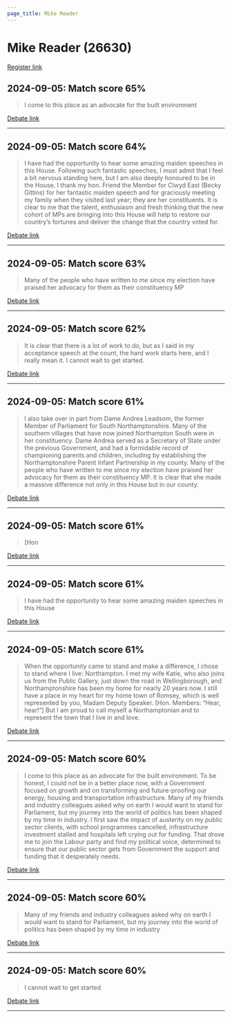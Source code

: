 ```yaml
---
page_title: Mike Reader
---
```


# Mike Reader  (26630)

[Register link](https://www.theyworkforyou.com/mp/26630/register)



## 2024-09-05: Match score 65%

>I come to this place as an advocate for the built environment

[Debate link](https://www.theyworkforyou.com/debates/?id=2024-09-05b.474.2) 

---



## 2024-09-05: Match score 64%

>I have had the opportunity to hear some amazing maiden speeches in this House. Following such fantastic speeches, I must admit that I feel a bit nervous standing here, but I am also deeply honoured to be in the House. I thank my hon. Friend the Member for Clwyd East (Becky Gittins) for her fantastic maiden speech and for graciously meeting my family when they visited last year; they are her constituents. It is clear to me that the talent, enthusiasm and fresh thinking that the new cohort of MPs are bringing into this House will help to restore our country’s fortunes and deliver the change that the country voted for.

[Debate link](https://www.theyworkforyou.com/debates/?id=2024-09-05b.474.2) 

---



## 2024-09-05: Match score 63%

>Many of the people who have written to me since my election have praised her advocacy for them as their constituency MP

[Debate link](https://www.theyworkforyou.com/debates/?id=2024-09-05b.474.2) 

---



## 2024-09-05: Match score 62%

>It is clear that there is a lot of work to do, but as I said in my acceptance speech at the count, the hard work starts here, and I really mean it. I cannot wait to get started.

[Debate link](https://www.theyworkforyou.com/debates/?id=2024-09-05b.474.2) 

---



## 2024-09-05: Match score 61%

>I also take over in part from Dame Andrea Leadsom, the former Member of Parliament for South Northamptonshire. Many of the southern villages that have now joined Northampton South were in her constituency. Dame Andrea served as a Secretary of State under the previous Government, and had a formidable record of championing parents and children, including by establishing the Northamptonshire Parent Infant Partnership in my county. Many of the people who have written to me since my election have praised her advocacy for them as their constituency MP. It is clear that she made a massive difference not only in this House but in our county.

[Debate link](https://www.theyworkforyou.com/debates/?id=2024-09-05b.474.2) 

---



## 2024-09-05: Match score 61%

>[Hon

[Debate link](https://www.theyworkforyou.com/debates/?id=2024-09-05b.474.2) 

---



## 2024-09-05: Match score 61%

>I have had the opportunity to hear some amazing maiden speeches in this House

[Debate link](https://www.theyworkforyou.com/debates/?id=2024-09-05b.474.2) 

---



## 2024-09-05: Match score 61%

>When the opportunity came to stand and make a difference, I chose to stand where I live: Northampton. I met my wife Katie, who also joins us from the Public Gallery, just down the road in Wellingborough, and Northamptonshire has been my home for nearly 20 years now. I still have a place in my heart for my home town of Romsey, which is well represented by you, Madam Deputy Speaker. [Hon. Members: “Hear, hear!”] But I am proud to call myself a Northamptonian and to represent the town that I live in and love.

[Debate link](https://www.theyworkforyou.com/debates/?id=2024-09-05b.474.2) 

---



## 2024-09-05: Match score 60%

>I come to this place as an advocate for the built environment. To be honest, I could not be in a better place now, with a Government focused on growth and on transforming and future-proofing our energy, housing and transportation infrastructure. Many of my friends and industry colleagues asked why on earth I would want to stand for Parliament, but my journey into the world of politics has been shaped by my time in industry. I first saw the impact of austerity on my public sector clients, with school programmes cancelled, infrastructure investment stalled and hospitals left crying out for funding. That drove me to join the Labour party and find my political voice, determined to ensure that our public sector gets from Government the support and funding that it desperately needs.

[Debate link](https://www.theyworkforyou.com/debates/?id=2024-09-05b.474.2) 

---



## 2024-09-05: Match score 60%

>Many of my friends and industry colleagues asked why on earth I would want to stand for Parliament, but my journey into the world of politics has been shaped by my time in industry

[Debate link](https://www.theyworkforyou.com/debates/?id=2024-09-05b.474.2) 

---



## 2024-09-05: Match score 60%

>I cannot wait to get started

[Debate link](https://www.theyworkforyou.com/debates/?id=2024-09-05b.474.2) 

---

